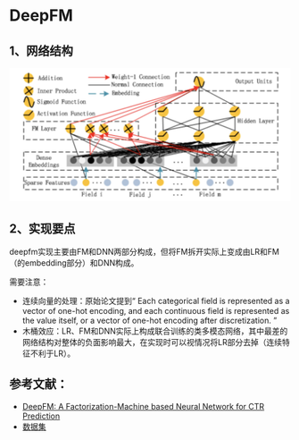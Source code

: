 # DeepFM

## 1、网络结构

![deepfm strcuture](https://github.com/alphaplato/alphaplato/blob/master/image/DeepLearning/deepfm.png)

## 2、实现要点

deepfm实现主要由FM和DNN两部分构成，但将FM拆开实际上变成由LR和FM（的embedding部分）和DNN构成。

需要注意：
* 连续向量的处理：原始论文提到“ Each categorical field is represented as a vector of one-hot encoding, and each continuous field is represented as the value itself, or a vector of one-hot encoding after discretization. ”
* 木桶效应：LR、FM和DNN实际上构成联合训练的类多模态网络，其中最差的网络结构对整体的负面影响最大，在实现时可以视情况将LR部分去掉（连续特征不利于LR）。

## 参考文献：
* [DeepFM: A Factorization-Machine based Neural Network for CTR Prediction](https://arxiv.org/pdf/1703.04247.pdf)
* [数据集](https://archive.ics.uci.edu/ml/datasets/adult)